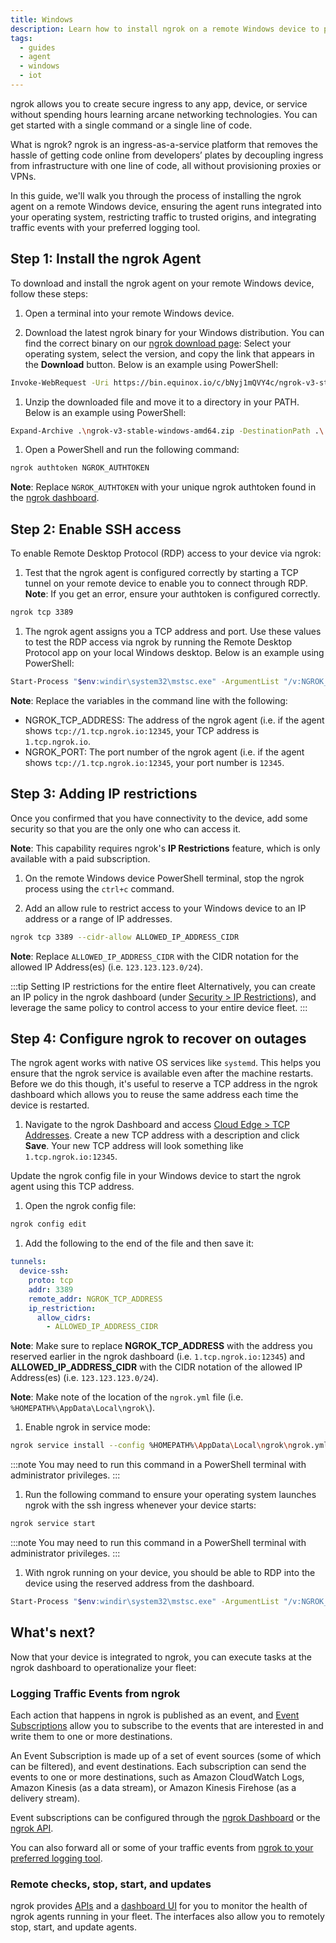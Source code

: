 ```yaml
---
title: Windows
description: Learn how to install ngrok on a remote Windows device to provide secure access and management.
tags:
  - guides
  - agent
  - windows
  - iot
---
```


ngrok allows you to create secure ingress to any app, device, or service without spending hours learning arcane networking technologies. You can get started with a single command or a single line of code.

What is ngrok? ngrok is an ingress-as-a-service platform that removes the hassle of getting code online from developers’ plates by decoupling ingress from infrastructure with one line of code, all without provisioning proxies or VPNs.

In this guide, we'll walk you through the process of installing the ngrok agent on a remote Windows device, ensuring the agent runs integrated into your operating system, restricting traffic to trusted origins, and integrating traffic events with your preferred logging tool.

## Step 1: Install the ngrok Agent

To download and install the ngrok agent on your remote Windows device, follow these steps:

1. Open a terminal into your remote Windows device.

1. Download the latest ngrok binary for your Windows distribution. You can find the correct binary on our [ngrok download page](https://ngrok.com/download): Select your operating system, select the version, and copy the link that appears in the **Download** button. Below is an example using PowerShell:

```bash
Invoke-WebRequest -Uri https://bin.equinox.io/c/bNyj1mQVY4c/ngrok-v3-stable-windows-amd64.zip -OutFile ngrok-v3-stable-windows-amd64.zip
```

1. Unzip the downloaded file and move it to a directory in your PATH. Below is an example using PowerShell:

```bash
Expand-Archive .\ngrok-v3-stable-windows-amd64.zip -DestinationPath .\
```

1. Open a PowerShell and run the following command:

```bash
ngrok authtoken NGROK_AUTHTOKEN
```

**Note**: Replace `NGROK_AUTHTOKEN` with your unique ngrok authtoken found in the [ngrok dashboard](https://dashboard.ngrok.com/get-started/your-authtoken).

## Step 2: Enable SSH access

To enable Remote Desktop Protocol (RDP) access to your device via ngrok:

1. Test that the ngrok agent is configured correctly by starting a TCP tunnel on your remote device to enable you to connect through RDP.
   **Note**: If you get an error, ensure your authtoken is configured correctly.

```bash
ngrok tcp 3389
```

1. The ngrok agent assigns you a TCP address and port. Use these values to test the RDP access via ngrok by running the Remote Desktop Protocol app on your local Windows desktop. Below is an example using PowerShell:

```bash
Start-Process "$env:windir\system32\mstsc.exe" -ArgumentList "/v:NGROK_TCP_ADDRESS:NGROK_PORT"
```

**Note**: Replace the variables in the command line with the following:

- NGROK_TCP_ADDRESS: The address of the ngrok agent (i.e. if the agent shows `tcp://1.tcp.ngrok.io:12345`, your TCP address is `1.tcp.ngrok.io`.
- NGROK_PORT: The port number of the ngrok agent (i.e. if the agent shows `tcp://1.tcp.ngrok.io:12345`, your port number is `12345`.

## Step 3: Adding IP restrictions

Once you confirmed that you have connectivity to the device, add some security so that you are the only one who can access it.

**Note**: This capability requires ngrok's **IP Restrictions** feature, which is only available with a paid subscription.

1. On the remote Windows device PowerShell terminal, stop the ngrok process using the `ctrl+c` command.

1. Add an allow rule to restrict access to your Windows device to an IP address or a range of IP addresses.

```bash
ngrok tcp 3389 --cidr-allow ALLOWED_IP_ADDRESS_CIDR
```

**Note**: Replace `ALLOWED_IP_ADDRESS_CIDR` with the CIDR notation for the allowed IP Address(es) (i.e. `123.123.123.0/24`).

:::tip Setting IP restrictions for the entire fleet
Alternatively, you can create an IP policy in the ngrok dashboard (under [Security > IP Restrictions](https://dashboard.ngrok.com/security/ip-restrictions)), and leverage the same policy to control access to your entire device fleet.
:::

## Step 4: Configure ngrok to recover on outages

The ngrok agent works with native OS services like `systemd`. This helps you ensure that the ngrok service is available even after the machine restarts. Before we do this though, it's useful to reserve a TCP address in the ngrok dashboard which allows you to reuse the same address each time the device is restarted.

1. Navigate to the ngrok Dashboard and access [Cloud Edge > TCP Addresses](https://dashboard.ngrok.com/cloud-edge/tcp-addresses). Create a new TCP address with a description and click **Save**. Your new TCP address will look something like `1.tcp.ngrok.io:12345`.

Update the ngrok config file in your Windows device to start the ngrok agent using this TCP address.

1. Open the ngrok config file:

```bash
ngrok config edit
```

1. Add the following to the end of the file and then save it:

```yaml
tunnels:
  device-ssh:
    proto: tcp
    addr: 3389
    remote_addr: NGROK_TCP_ADDRESS
    ip_restriction:
      allow_cidrs:
        - ALLOWED_IP_ADDRESS_CIDR
```

**Note**: Make sure to replace **NGROK_TCP_ADDRESS** with the address you reserved earlier in the ngrok dashboard (i.e. `1.tcp.ngrok.io:12345`) and **ALLOWED_IP_ADDRESS_CIDR** with the CIDR notation of the allowed IP Address(es) (i.e. `123.123.123.0/24`).

**Note**: Make note of the location of the `ngrok.yml` file (i.e. `%HOMEPATH%\AppData\Local\ngrok\`).

1. Enable ngrok in service mode:

```bash
ngrok service install --config %HOMEPATH%\AppData\Local\ngrok\ngrok.yml"
```

:::note
You may need to run this command in a PowerShell terminal with administrator privileges.
:::

1. Run the following command to ensure your operating system launches ngrok with the ssh ingress whenever your device starts:

```bash
ngrok service start
```

:::note
You may need to run this command in a PowerShell terminal with administrator privileges.
:::

1. With ngrok running on your device, you should be able to RDP into the device using the reserved address from the dashboard.

```bash
Start-Process "$env:windir\system32\mstsc.exe" -ArgumentList "/v:NGROK_TCP_ADDRESS:NGROK_PORT"
```

## What's next?

Now that your device is integrated to ngrok, you can ​​execute tasks at the ngrok dashboard to operationalize your fleet:

### Logging Traffic Events from ngrok

Each action that happens in ngrok is published as an event, and [Event Subscriptions](/docs/events/) allow you to subscribe to the events that are interested in and write them to one or more destinations.

An Event Subscription is made up of a set of event sources (some of which can be filtered), and event destinations. Each subscription can send the events to one or more destinations, such as Amazon CloudWatch Logs, Amazon Kinesis (as a data stream), or Amazon Kinesis Firehose (as a delivery stream).

Event subscriptions can be configured through the [ngrok Dashboard](https://dashboard.ngrok.com/events/subscriptions) or the [ngrok API](/docs/api/resources/event-destinations/).

You can also forward all or some of your traffic events from [ngrok to your preferred logging tool](/docs/events/).

### Remote checks, stop, start, and updates

ngrok provides [APIs](/docs/api/resources/tunnel-sessions/#restart-tunnel-agent) and a [dashboard UI](https://dashboard.ngrok.com/tunnels/agents) for you to monitor the health of ngrok agents running in your fleet. The interfaces also allow you to remotely stop, start, and update agents.
